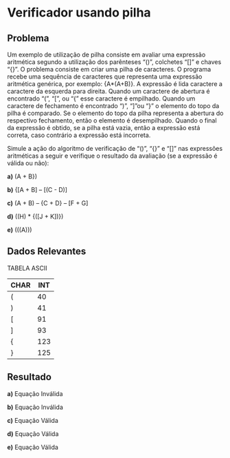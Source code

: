 # Verificador usando pilha

## Problema

Um exemplo de utilização de pilha consiste em avaliar uma expressão aritmética segundo a utilização dos parênteses “()”, colchetes “[]” e chaves “{}”. O problema consiste em criar uma pilha de caracteres. O programa recebe uma sequência de caracteres que representa uma expressão aritmética genérica, por exemplo: {A*(A+B)}. A expressão é lida caractere a caractere da esquerda para direita. Quando um caractere de abertura é encontrado “(”, “[”, ou “{” esse caractere é empilhado. Quando um caractere de fechamento é encontrado “)”, “]”ou “}” o elemento do topo da pilha é comparado. Se o elemento do topo da pilha representa a abertura do respectivo fechamento, então o elemento é desempilhado. Quando o final da expressão é obtido, se a pilha está vazia, então a expressão está correta, caso contrário a expressão está incorreta.

Simule a ação do algoritmo de verificação de “()”, “{}” e “[]” nas expressões aritméticas a seguir e verifique o resultado da avaliação (se a expressão é válida ou não):

**a)** (A + B})

**b)** {[A + B] – [(C - D)]

**c)** (A + B) – {C + D} – [F + G]

**d)** ((H) * {([J + K])})

**e)** (((A)))

## Dados Relevantes

TABELA ASCII

CHAR | INT
--- | ---
( | 40
) | 41
[ | 91
] | 93
{ | 123
} | 125

## Resultado

**a)** Equação Inválida

**b)** Equação Inválida

**c)** Equação Válida

**d)** Equação Válida

**e)** Equação Válida

